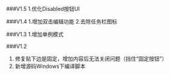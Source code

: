 ###V1.5
1.优化Disabled按钮UI

###V1.4
1.增加双击编辑功能
2.去除任务栏图标

###V1.3
1.增加单例模式

###V1.2
1. 修复贴下边是固定，增加内容后无法关闭问题（挡住“固定按钮”）
2. 新增源码Windows下编译脚本
